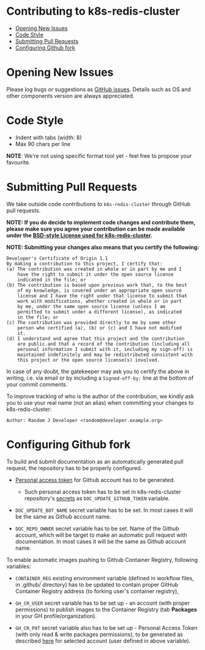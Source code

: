 # Contributing to k8s-redis-cluster

- [Opening New Issues](#opening-new-issues)
- [Code Style](#code-style)
- [Submitting Pull Requests](#submitting-pull-requests)
- [Configuring Github fork](#configuring-github-fork)

# Opening New Issues

Please log bugs or suggestions as [GitHub issues](https://github.com/pmem/k8s-redis-cluster/issues).
Details such as OS and other components version are always appreciated.

# Code Style

* Indent with tabs (width: 8)
* Max 90 chars per line

**NOTE**: We're not using specific format tool yet - feel free to propose your favourite.

# Submitting Pull Requests

We take outside code contributions to `k8s-redis-cluster` through GitHub pull requests.

**NOTE: If you do decide to implement code changes and contribute them,
please make sure you agree your contribution can be made available under the
[BSD-style License used for k8s-redis-cluster](LICENSE).**

**NOTE: Submitting your changes also means that you certify the following:**

```
Developer's Certificate of Origin 1.1
By making a contribution to this project, I certify that:
(a) The contribution was created in whole or in part by me and I
    have the right to submit it under the open source license
    indicated in the file; or
(b) The contribution is based upon previous work that, to the best
    of my knowledge, is covered under an appropriate open source
    license and I have the right under that license to submit that
    work with modifications, whether created in whole or in part
    by me, under the same open source license (unless I am
    permitted to submit under a different license), as indicated
    in the file; or
(c) The contribution was provided directly to me by some other
    person who certified (a), (b) or (c) and I have not modified
    it.
(d) I understand and agree that this project and the contribution
    are public and that a record of the contribution (including all
    personal information I submit with it, including my sign-off) is
    maintained indefinitely and may be redistributed consistent with
    this project or the open source license(s) involved.
```

In case of any doubt, the gatekeeper may ask you to certify the above in writing,
i.e. via email or by including a `Signed-off-by:` line at the bottom
of your commit comments.

To improve tracking of who is the author of the contribution, we kindly ask you
to use your real name (not an alias) when committing your changes to k8s-redis-cluster:
```
Author: Random J Developer <random@developer.example.org>
```

# Configuring Github fork

To build and submit documentation as an automatically generated pull request,
the repository has to be properly configured.

* [Personal access token](https://docs.github.com/en/github/authenticating-to-github/creating-a-personal-access-token) for Github account has to be generated.
  * Such personal access token has to be set in k8s-redis-cluster repository's
  [secrets](https://docs.github.com/en/actions/configuring-and-managing-workflows/creating-and-storing-encrypted-secrets)
  as `DOC_UPDATE_GITHUB_TOKEN` variable.

* `DOC_UPDATE_BOT_NAME` secret variable has to be set. In most cases it will be
  the same as Github account name.

* `DOC_REPO_OWNER` secret variable has to be set. Name of the Github account,
  which will be target to make an automatic pull request with documentation.
  In most cases it will be the same as Github account name.

To enable automatic images pushing to Github Container Registry, following variables:

* `CONTAINER_REG` existing environment variable (defined in workflow files, in .github/ directory)
  has to be updated to contain proper GitHub Container Registry address (to forking user's container registry),

* `GH_CR_USER` secret variable has to be set up - an account (with proper permissions) to publish
  images to the Container Registry (tab **Packages** in your GH profile/organization).

* `GH_CR_PAT` secret variable also has to be set up - Personal Access Token
  (with only read & write packages permissions), to be generated as described
  [here](https://docs.github.com/en/free-pro-team@latest/github/authenticating-to-github/creating-a-personal-access-token#creating-a-token)
  for selected account (user defined in above variable).